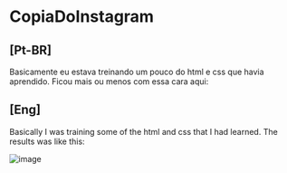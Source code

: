 # CopiaDoInstagram

## [Pt-BR]
Basicamente eu estava treinando um pouco do html e css que havia aprendido. Ficou mais ou menos com essa cara aqui:

## [Eng]
Basically I was training some of the html and css that I had learned. The results was like this:

![image](https://user-images.githubusercontent.com/77680596/160251268-4eaca618-213c-4aae-9ce7-e95bac251ed9.png)
